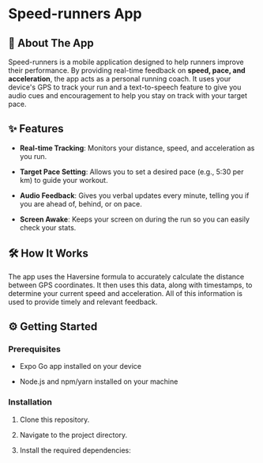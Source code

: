 # Speed-runners App

## 🏃 About The App

Speed-runners is a mobile application designed to help runners improve their performance. By providing real-time feedback on **speed, pace, and acceleration**, the app acts as a personal running coach. It uses your device's GPS to track your run and a text-to-speech feature to give you audio cues and encouragement to help you stay on track with your target pace.

## ✨ Features

* **Real-time Tracking**: Monitors your distance, speed, and acceleration as you run.

* **Target Pace Setting**: Allows you to set a desired pace (e.g., 5:30 per km) to guide your workout.

* **Audio Feedback**: Gives you verbal updates every minute, telling you if you are ahead of, behind, or on pace.

* **Screen Awake**: Keeps your screen on during the run so you can easily check your stats.

## 🛠️ How It Works

The app uses the Haversine formula to accurately calculate the distance between GPS coordinates. It then uses this data, along with timestamps, to determine your current speed and acceleration. All of this information is used to provide timely and relevant feedback.

## ⚙️ Getting Started

### Prerequisites

* Expo Go app installed on your device

* Node.js and npm/yarn installed on your machine

### Installation

1. Clone this repository.

2. Navigate to the project directory.

3. Install the required dependencies:
